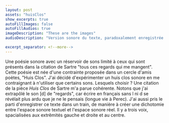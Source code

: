 ```yaml
---
layout: post
assets: "huisClos"
show_excerpts: true
autoFillImages: false
autoFillAudios: true
imageDescription: "These are the images"
audioDescription: "Version sonore du texte, paradoxalement enregistrée lors d'un déplacement en train"

excerpt_separator: <!--more-->
---
```


Une poésie sonore avec un réservoir de sons limité à ceux qui sont présents dans la citation de Sartre "tous ces regards qui me mangent".<!--more--> Cette poésie est née d'une contrainte proposée dans un cercle d'amis poètes, "Huis Clos". J'ai décidé d'expérimenter un huis clos sonore en me contraignant à n'utiliser que certains sons. Lesquels choisir ? Une citation de la pièce *Huis Clos* de Sartre m'a parue cohérente. Notons que j'ai extrapôlé le son [d] de "regards", car écrire en français sans l ni d se révélait plus ardu que je ne le pensais (longue vie à Perec). J'ai aussi pris le parti d'enregistrer ce texte dans un train, de manière à créer une dichotomie entre l'espace sonore textuel et l'espace sonore réel. Il y a trois voix, spacialisées aux extrêmités gauche et droite et au centre.
